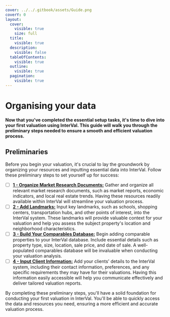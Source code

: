```yaml
---
cover: ../../.gitbook/assets/Guide.png
coverY: 0
layout:
  cover:
    visible: true
    size: full
  title:
    visible: true
  description:
    visible: false
  tableOfContents:
    visible: true
  outline:
    visible: true
  pagination:
    visible: true
---
```


# Organising your data

**Now that you've completed the essential setup tasks, it's time to dive into your first valuation using InterVal. This guide will walk you through the preliminary steps needed to ensure a smooth and efficient valuation process.**

## Preliminaries

Before you begin your valuation, it's crucial to lay the groundwork by organizing your resources and inputting essential data into InterVal. Follow these preliminary steps to set yourself up for success:

* [ ] [**1 - Organize Market Research Documents:**](../../resources/appendices.md) Gather and organize all relevant market research documents, such as market reports, economic indicators, and local real estate trends. Having these resources readily available within InterVal will streamline your valuation process.
* [ ] [**2 - Add Landmarks:**](../../resources/locations/landmarks.md) Input key landmarks, such as schools, shopping centers, transportation hubs, and other points of interest, into the InterVal system. These landmarks will provide valuable context for your valuation and help you assess the subject property's location and neighborhood characteristics.
* [ ] [**3 - Build Your Comparables Database:**](../../resources/properties/) Begin adding comparable properties to your InterVal database. Include essential details such as property type, size, location, sale price, and date of sale. A well-populated comparables database will be invaluable when conducting your valuation analysis.
* [ ] [**4 - Input Client Information:**](../../stakeholders/clients.md) Add your clients' details to the InterVal system, including their contact information, preferences, and any specific requirements they may have for their valuations. Having this information easily accessible will help you communicate effectively and deliver tailored valuation reports.

By completing these preliminary steps, you'll have a solid foundation for conducting your first valuation in InterVal. You'll be able to quickly access the data and resources you need, ensuring a more efficient and accurate valuation process.
